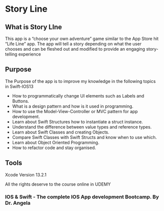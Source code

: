 # Story Line 

## What is Story LIne

This app is a “choose your own adventure” game similar to the App Store hit “Life Line” app. The app will tell a story depending on what the user chooses and can be fleshed out and modified to provide an engaging story-telling experience

## Purpose 
The Purpose of the app is to improve my knowledge in the following topics in Swift-IOS13

* How to programmatically change UI elements such as Labels and Buttons.
* What is a design pattern and how is it used in programming.
* How to use the Model-View-Controller or MVC pattern for app development.
* Learn about Swift Structures how to instantiate a struct instance.
* Understand the difference between value types and reference types. 
* Learn about Swift Classes and creating Objects.
* Compare Swift Classes with Swift Structs and know when to use which.
* Learn about Object Oriented Programming.
* How to refactor code and stay organised.


## Tools

Xcode Version 13.2.1

All the rights deserve to the course online in UDEMY

### IOS & Swift - The complete IOS App development Bootcamp. By Dr. Angela

